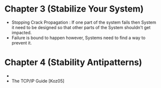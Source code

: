 # Chapter 3 (Stabilize Your System)
  * Stopping Crack Propagation : If one part of the system fails then System it need to be designed so that other parts of the 
    System shouldn't get impacted.
  * Failure is bound to happen however, Systems need to find a way to prevent it.
# Chapter 4 (Stability Antipatterns)
  * 
  * The TCP/IP Guide [Koz05]
